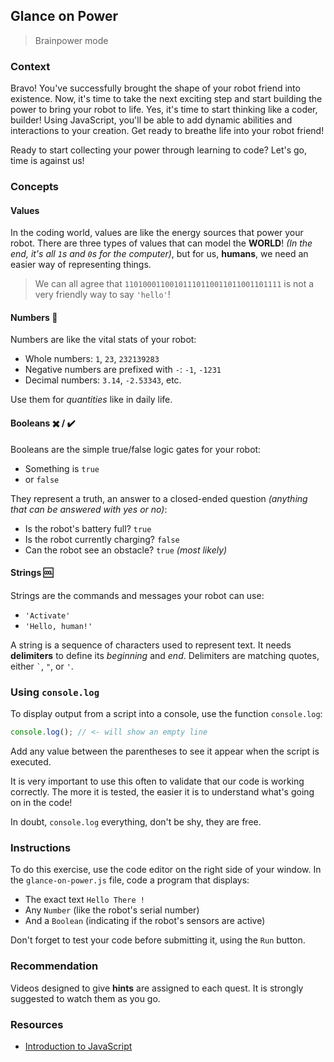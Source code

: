 ## Glance on Power

> Brainpower mode

### Context

Bravo! You've successfully brought the shape of your robot friend into existence. Now, it's time to take the next exciting step and start building the power to bring your robot to life. Yes, it's time to start thinking like a coder, builder! Using JavaScript, you'll be able to add dynamic abilities and interactions to your creation. Get ready to breathe life into your robot friend!

Ready to start collecting your power through learning to code? Let's go, time is against us!

### Concepts

#### Values

In the coding world, values are like the energy sources that power your robot. There are three types of values that can model the **WORLD**! _(In the end, it's all `1`s and `0`s for the computer)_, but for us, **humans**, we need an easier way of representing things.

> We can all agree that `11010001100101110110011011001101111` is not a very friendly way to say `'hello'`!

#### Numbers 🔢

Numbers are like the vital stats of your robot:

- Whole numbers: `1`, `23`, `232139283`
- Negative numbers are prefixed with `-`: `-1`, `-1231`
- Decimal numbers: `3.14`, `-2.53343`, etc.

Use them for _quantities_ like in daily life.

#### Booleans ✖️ / ✔️

Booleans are the simple true/false logic gates for your robot:

- Something is `true`
- or `false`

They represent a truth, an answer to a closed-ended question _(anything that can be answered with yes or no)_:

- Is the robot's battery full? `true`
- Is the robot currently charging? `false`
- Can the robot see an obstacle? `true` _(most likely)_

#### Strings 🆒

Strings are the commands and messages your robot can use:

- `'Activate'`
- `'Hello, human!'`

A string is a sequence of characters used to represent text. It needs **delimiters** to define its _beginning_ and _end_. Delimiters are matching quotes, either `` ` ``, `"`, or `'`.

### Using `console.log`

To display output from a script into a console, use the function `console.log`:

```js
console.log(); // <- will show an empty line
```

Add any value between the parentheses to see it appear when the script is executed.

It is very important to use this often to validate that our code is working correctly. The more it is tested, the easier it is to understand what's going on in the code!

In doubt, `console.log` everything, don't be shy, they are free.

### Instructions

To do this exercise, use the code editor on the right side of your window. In the `glance-on-power.js` file, code a program that displays:

- The exact text `Hello There !`
- Any `Number` (like the robot's serial number)
- And a `Boolean` (indicating if the robot's sensors are active)

Don't forget to test your code before submitting it, using the `Run` button.

### Recommendation

Videos designed to give **hints** are assigned to each quest. It is strongly suggested to watch them as you go.

### Resources

- [Introduction to JavaScript](https://developer.mozilla.org/en-US/docs/Learn/JavaScript/First_steps)
